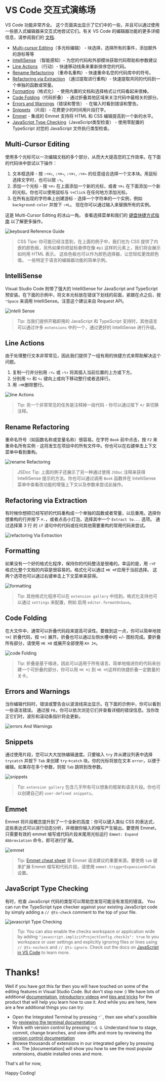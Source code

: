 # VS Code 交互式演练场
VS Code 功能非常齐全。 这个页面突出显示了它们中的一些，并且可以通过使用一些嵌入式编辑器来交互式地尝试它们。有关 VS Code 的编辑器功能的更多详细信息，请参阅我们的 [文档](https://code.visualstudio.com/docs#vscode).

- [Multi-cursor Editing](#multi-cursor-editing)（多光标编辑） - 块选择，选择所有的事件，添加额外的游标等等
- [IntelliSense](#intellisense) （智能感知）- 为您的代码和外部模块获取代码帮助和参数建议
- [Line Actions](#line-actions) （行动）- 快速移动线条来重新排序您的代码。
- [Rename Refactoring](#rename-refactoring) （重命名重构）- 快速重命名您的代码库中的符号。
- [Refactoring via Extraction](#refactoring-via-extraction) （通过提取进行重构）- 快速提取共同的代码到一个单独的函数或常量。
- [Formatting](#formatting)（格式化） - 使用内置的文档和选择格式让代码看起来很棒。
- [Code Folding](#code-folding)（代码折叠） - 通过折叠其他区域来关注代码中最相关的部分。
- [Errors and Warnings](#errors-and-warnings)（错误和警告） - 在输入时看到错误和警告。
- [Snippets](#snippets) （片段）- 花费更少的时间用片段打字。
- [Emmet](#emmet) - 集成的 Emmet 支持将 HTML 和 CSS 编辑提高到一个新的水平。
- [JavaScript Type Checking](#javascript-type-checking)（JavaScript类型检查） - 使用零配置的 TypeScript 对您的 JavaScript 文件执行类型检查。



## Multi-Cursor Editing
使用多个光标可以一次编辑文档的多个部分，从而大大提高您的工作效率。在下面的代码块中尝试以下操作：

1. 文本框选择 - 按 `⇧⌥⌘↓`, `⇧⌥⌘→`, `⇧⌥⌘↑`, `⇧⌥⌘←` 的任意组合选择一个文本块。用鼠标选择文字时，也可以按 `⇧⌥`。
2. 添加一个光标 - 按 `⌥⌘↑` 在上面添加一个新的光标，或者 `⌥⌘↓` 在下面添加一个新的光标。你也可以使用鼠标与 `⌥+Click` 在任何地方添加光标。
3. 在所有出现的字符串上创建游标 - 选择一个字符串的一个实例，例如 `background-color` 并按下 `⇧⌘L`。 现在你可以通过输入来替换所有的实例。

这是 Multi-Cursor Editing 的冰山一角。 查看选择菜单和我们的 [键盘快捷方式指南](https://code.visualstudio.com/shortcuts/keyboard-shortcuts-macos.pdf) 以了解更多操作。

![keyboard Reference Guide](img/keyboard-guide.png)

> CSS Tipe: 你可能已经注意到，在上面的例子中，我们也为 CSS 提供了内嵌的颜色板，另外如果你把鼠标悬停在像 `#p1` 这样的元素上，我们将会展示如何用 HTML 表示。 这些色板也可以作为颜色选择器，让您轻松更改颜色值。 一些特定于语言的编辑器功能的简单示例。



## IntelliSense
Visual Studio Code 附带了强大的 IntelliSense for JavaScript and TypeScript 预安装。在下面的示例中，将文本光标放在错误下划线的前面，紧跟在点之后，按 `⌃Space` 来调用 IntelliSense。注意这个建议来自 Request API。

![intelli Sense](img/intelliSense.png)

> Tip: 当我们提供开箱即用的 JavaScript 和  TypeScript 支持时，其他语言可以通过许多 `extensions` 中的一个，通过更好的 IntelliSense 进行升级。



## Line Actions
由于处理整行文本非常常见，因此我们提供了一组有用的快捷方式来帮助解决这个问题。

1. 复制一行并分别用 `⇧⌥↓` 或 `⇧⌥↑` 将其插入当前位置的上方或下方。
2. 分别用 `⌥↑` 和 `⌥↓` 键向上或向下移动整行或者选择行。
3. 用 `⇧⌘K`删除整行。

![line Actions](img/lineActions.png)

> Tip: 另一个非常常见的任务是注释掉一段代码 - 你可以通过按下 `⌘/` 来切换注释。



## Rename Refactoring
重命名符号（如函数名称或变量名称）很容易。在字符 `Book` 前中点击，按 `F2` 来重命名所有实例 - 这将发生在项目中的所有文件中。你也可以在右键单击上下文菜单中看到重构。

![rename Refactoring](img/renameRefactoring.png)

> JSDoc Tip: 上面的例子还展示了另一种通过使用 `JSDoc` 注释来获得 IntelliSense 提示的方法。你也可以通过调用 `Book` 函数并在 IntelliSense 菜单中查看改功能的增强上下文以及参数来尝试此操作。



## Refactoring via Extraction
有时候你想把已经写好的代码重构成一个单独的函数或者常量，以后重用。选择你想重构的行并按下 `⌘.`，或者点击小灯泡，选择其中一个 `Extract to...` 选项。 通过选择第 3 行 的 `if` 语句中的代码或任何其他需要重构的常用代码来尝试。

![refactoring Via Extraction](img/refactoringViaExtraction.png)



## Formatting
如果没有一个好的格式化程序，保持你的代码整洁是很难的。幸运的是，用 `⇧⌥F` 格式化整个文档的内容是很容易的。格式化可以通过 `⌘K ⌘F`应用于当前选择。 这两个选项也可以通过右键单击上下文菜单来获得。

![formatting](img/formatting.png)

> Tip: 其他格式化程序可以在 `extension gallery` 中找到。格式化支持也可以通过 `settings` 来配置，例如 启用 `editor.formatOnSave`。



## Code Folding
在大文件中，通常可以折叠代码段来提高可读性。要做到这一点，你可以简单地按 `⌥⌘[` 折叠代码，按 `⌥⌘]` 展开。折叠也可以通过左侧水槽中的 +/- 图标完成。要折叠所有部分，请使用 `⌘K ⌘0` 或展开全部使用 `K⌘ J⌘`。

![code Folding](img/codeFolding.png)

> Tip: 折叠是基于缩进，因此可以适用于所有语言。简单地缩进你的代码来创建一个可折叠的部分，你可以用 `⌘K ⌘1` 到 `⌘K ⌘5`这样的快捷折叠一定数量的关卡。



## Errors and Warnings
当你编辑代码时，错误或警告会以波浪线突出显示。在下面的示例中，你可以看到一些语法错误。 通过按 `F8`，你可以依次浏览它们并查看详细的错误信息。当你改正它们时，波形和滚动条指针将会更新。

![errors And Warnings](img/errorsAndWarnings.png)



## Snippets
通过使用片段，您可以大大加快编辑速度。只要输入 `try` 并从建议列表中选择 `trycatch` 并按下 `Tab` 来创建 `try`->`catch` 块。你的光标将放在文本 `error`，以便于编辑。如果存在多个参数，则按 `Tab` 跳转到改参数。

![snippets](img/snippets.png)

> Tip: `extension gallery` 包含几乎所有可以想象的框架和语言片段。你也可以创建自己的 `user-defined snippets`。



## Emmet
Emmet 将片段概念提升到了一个全新的高度：你可以键入类似 CSS 的表达式，这些表达式可以进行动态分析，并根据你输入的缩写产生输出。要使用 Emmet，只需要有效的 emmet 缩写或代码片段末尾用光标运行 `Emmet: Expand Abbreviation` 命令，即可进行扩展。

![emmet](img/emmet.png)

> Tip: [Emmet cheat sheet](https://docs.emmet.io/cheat-sheet/) 是 Emmet 语法建议的重要来源。要使用 `tab` 键来扩展 Emmet 缩写和代码片段，请使用 `emmet.triggerExpansionOnTab` 设置。



## JavaScript Type Checking
有时，检查 JavaScript 代码的类型可以帮助您发现可能没有发现的错误。 You can run the TypeScript type checker against your existing JavaScript code by simply adding a `// @ts-check` comment to the top of your file.

![javascript Type Checking](img/javascriptTypeChecking.png)

> Tip: You can also enable the checks workspace or application wide by adding `"javascript.implicitProjectConfig.checkJs": true` to you workspace or user settings and explicitly ignoring files or lines using `// @ts-nocheck` and `// @ts-ignore`. Check out the docs on [JavaScript in VS Code](https://code.visualstudio.com/docs/languages/javascript) to learn more.




# Thanks!
Well if you have got this far then you will have touched on some of the editing features in Visual Studio Code. But don't stop now :) We have lots of additional [documentation](https://code.visualstudio.com/docs), [introductory videos](https://code.visualstudio.com/docs/getstarted/introvideos) and [tips and tricks](https://code.visualstudio.com/docs/getstarted/tips-and-tricks#vscode) for the product that will help you learn how to use it. And while you are here, here are a few additional things you can try:

- Open the Integrated Terminal by pressing `` ⌃` ``, then see what's possilble by [reviewing the terminal documentation](https://code.visualstudio.com/docs/editor/integrated-terminal)
- Work with version control by pressing `⌃⇧G G`. Understand how to stage, commit, change branches, and view diffs and more by reviewing the [version control documentation](https://code.visualstudio.com/docs/editor/versioncontrol)
- Browse thousands of extensions in our integrated gallery by pressing `⇧⌘X`. The [documentation] will show you how to see the most popular extensions, disable installed ones and more.

That's all for now,

Happy Coding!






